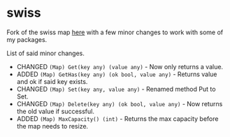 # swiss
Fork of the swiss map [here](https://github.com/dolthub/swiss) with a few minor changes to work with some of my packages.

List of said minor changes.
* CHANGED ``(Map) Get(key any) (value any)`` - Now only returns a value.
* ADDED ``(Map) GetHas(key any) (ok bool, value any)`` - Returns value and ok if said key exists.
* CHANGED ``(Map) Set(key any, value any)`` - Renamed method Put to Set.
* CHANGED ``(Map) Delete(key any) (ok bool, value any)`` - Now returns the old value if successful.
* ADDED ``(Map) MaxCapacity() (int)`` - Returns the max capacity before the map needs to resize.